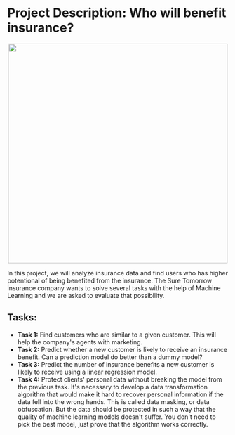 # Project Description: Who will benefit insurance?
<p align="center">
<img src="https://user-images.githubusercontent.com/56832126/126864347-571d57d6-41e4-4eae-b303-795f979e934c.png" width="500px">
</p>

In this project, we will analyze insurance data and find users who has higher potentional of being benefited from the insurance.
The Sure Tomorrow insurance company wants to solve several tasks with the help of Machine Learning and we are asked to evaluate that possibility.

## Tasks:

- **Task 1:** Find customers who are similar to a given customer. This will help the company's agents with marketing.
- **Task 2:** Predict whether a new customer is likely to receive an insurance benefit. Can a prediction model do better than a dummy model?
- **Task 3:** Predict the number of insurance benefits a new customer is likely to receive using a linear regression model.
- **Task 4:** Protect clients' personal data without breaking the model from the previous task. It's necessary to develop a data transformation algorithm that would make it hard to recover personal information if the data fell into the wrong hands. This is called data masking, or data obfuscation. But the data should be protected in such a way that the quality of machine learning models doesn't suffer. You don't need to pick the best model, just prove that the algorithm works correctly.
